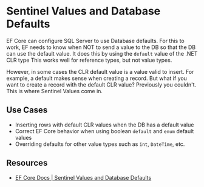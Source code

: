# Sentinel Values and Database Defaults

EF Core can configure SQL Server to use Database defaults.  For this to work, EF needs to know when NOT to send a value to the DB so that the DB can use the default value.  It does this by using the `default` value of the .NET CLR type  This works well for reference types, but not value types.

However, in some cases the CLR default value is a value valid to insert.  For example, a default makes sense when creating a record.  But what if you want to create a record with the default CLR value?  Previously you couldn't.  This is where Sentinel Values come in.

## Use Cases

- Inserting rows with default CLR values when the DB has a default value
- Correct EF Core behavior when using boolean `default` and `enum` default values
- Overriding defaults for other value types such as `int`, `DateTime`,  etc.

## Resources

- [EF Core Docs | Sentinel Values and Database Defaults](https://learn.microsoft.com/en-us/ef/core/what-is-new/ef-core-8.0/whatsnew#database-defaults-for-enums)
